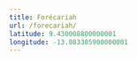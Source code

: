 ```yaml
---
title: Forécariah
url: /forecariah/
latitude: 9.430008800000001
longitude: -13.083385900000001
---
```

